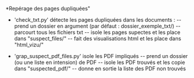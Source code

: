*Repérage des pages dupliquées"

- 'check_txt.py' détecte les pages dupliquées dans les documents :
-- prend un dossier en argument (par défaut : dossier_exemple_txt/)
-- parcourt tous les fichiers txt
-- isole les pages supectes et les place dans "suspect_files/"
-- fait des visualisations html et les place dans "html_vizu/"

- 'grap_suspect_pdf_files.py' isole les PDF impliqués
-- prend un dossier (ou une liste en intension) de PDF
-- isole les PDF trouvés et les copie dans "suspected_pdf/"
-- donne en sortie la liste des PDF non trouvés
